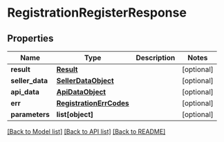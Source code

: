 # RegistrationRegisterResponse

## Properties
Name | Type | Description | Notes
------------ | ------------- | ------------- | -------------
**result** | [**Result**](Result.md) |  | [optional] 
**seller_data** | [**SellerDataObject**](SellerDataObject.md) |  | [optional] 
**api_data** | [**ApiDataObject**](ApiDataObject.md) |  | [optional] 
**err** | [**RegistrationErrCodes**](RegistrationErrCodes.md) |  | [optional] 
**parameters** | **list[object]** |  | [optional] 

[[Back to Model list]](../README.md#documentation-for-models) [[Back to API list]](../README.md#documentation-for-api-endpoints) [[Back to README]](../README.md)


